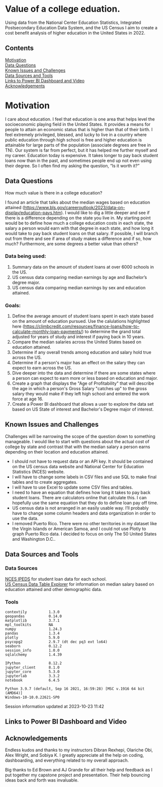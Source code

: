 # Value of a college eduation.
Using data from the National Center Education Statistics, Integrated Postsecondary Education Data System, and the US Census I aim to create a cost benefit analysis of higher education in the United States in 2022.

## Contents
[Motivation](#motivation)  
[Data Questions](#data-questions)  
[Known Issues and Challenges](#known-issues-and-challenges)  
[Data Sources and Tools](#data-sources-and-tools)  
[Links to Power BI Dashboard and Video](#links-to-power-bi-dashboard-and-video)  
[Acknowledgements](#Acknowledgements)


# Motivation

I care about education.  I feel that education is one area that helps level the socioeconomic playing field in the United States.  It provides a means for people to attain an economic status that is higher than that of their birth.  I feel extremely privileged, blessed, and lucky to live in a country where public education through high school is free and higher education is attainable for large parts of the population (associate degrees are free in TN).  Our system is far from perfect, but it has helped me further myself and my career.
Education today is expensive.  It takes longer to pay back student loans now than in the past, and sometimes people end up not even using their degree.  So I often find my asking the question, “Is it worth it?”

## Data Questions

How much value is there in a college education?

I found an article that talks about the median wages based on education attained (https://www.bls.gov/careeroutlook/2023/data-on-display/education-pays.htm).  I would like to dig a little deeper and see if there is a difference depending on the state you live in.  My starting point would be to define how much a college education costs in each state, the salary a person would earn with that degree in each state, and how long it would take to pay back student loans on that salary.  If possible, I will branch out from there and see if area of study makes a difference and if so, how much?  Furthermore, are some degrees a better value than others? 

### Data being used:
1.	Summary data on the amount of student loans at over 6000 schools in the US.
2.	US census data comparing median earnings by age and Bachelor’s degree major.
3.	US census data comparing median earnings by sex and education attained.

### Goals:
1. Define the average amount of student loans spent in each state based on the amount of education pursued.  Use the calulations highlighted here (https://climbcredit.com/resources/finance-loans/how-to-calculate-monthly-loan-payments/) to determine the grand total adjusted for years of study and interest if paying back in 10 years.
2. Compare the median salaries across the United States based on education attained.
3. Determine if any overall trends among education and salary hold true across the US.
4. Determine if a person's major has an effect on the salary they can expect to earn across the US.
5. Dive deeper into the data and determine if there are some states where a person can expect to earn more or less based on education and major.
6. Create a graph that displays the "Age of Profitability" that will describe the age in which a person's Gross Salary "catches up" to the gross salary they would make if they left high school and entered the work force at age 16.
7. Create a Power BI dashboard that allows a user to explore the data set based on US State of interest and Bachelor's Degree major of interest.

## Known Issues and Challenges

Challenges will be narrowing the scope of the question down to something manageable.  I would like to start with questions about the actual cost of college by state and contrast that with the median salary a person earns depending on their location and education attained.
- I should not have to request data or an API key.  It should be contained on the US census data website and National Center for Education Statistics (NCES) website.
- I will have to change some labels in CSV files and use SQL to make final tables and to create aggregates.
- I will have to use Excel to update some CSV files and tables.
- I need to have an equation that defines how long it takes to pay back student loans.  There are calculators online that calculate this.  I can hopefully use the same equation that they do to define loan pay off time.
- US census data is not arranged in an easily usable way.  I’ll probably have to change some column headers and data organization in order to use the data.
- I removed Puerto Rico.  There were no other territories in my dataset like the Virgin Islands or American Samoa, and I could not use Plotly to graph Puerto Rico data.  I decided to focus on only The 50 United States and Washington D.C..

## Data Sources and Tools
### Data Sources
[NCES IPEDS](https://nces.ed.gov/ipeds/datacenter/InstitutionByGroup.aspx?sid=1e5f717f-95f4-4c4b-8c06-ef444c74c84d&rtid=5) for student loan data for each school.  
[US Census Data Table Explorer](https://data.census.gov/table) for information on median salary based on education attained and other demographic data.

### Tools
```
contextily          1.3.0  
geopandas           0.14.0  
matplotlib          3.7.1  
mpl_toolkits        NA  
numpy               1.24.3  
pandas              1.3.4  
plotly              5.9.0  
psycopg2            2.9.7 (dt dec pq3 ext lo64)  
seaborn             0.12.2  
session_info        1.0.0  
sqlalchemy          1.4.39  

IPython             8.12.2  
jupyter_client      8.1.0  
jupyter_core        5.3.0  
jupyterlab          3.3.2  
notebook            6.4.5  

Python 3.9.7 (default, Sep 16 2021, 16:59:28) [MSC v.1916 64 bit (AMD64)]  
Windows-10-10.0.22621-SP0  
```
Session information updated at 2023-10-23 11:42

## Links to Power BI Dashboard and Video

## Acknowledgements

Endless kudos and thanks to my instructors Dibran Rexhepi, Olariche Obi, Alex Wright, and Sobiya K.  I greatly appreciate all the help on coding, dashboarding, and everything related to my overall approach.

Big thanks to Ed Brown and AJ Grande for all their help and feedback as I put together my capstone project and presentation.  Their help bouncing ideas back and forth was invaluable.


